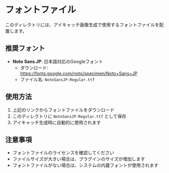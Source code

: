 # フォントファイル

このディレクトリには、アイキャッチ画像生成で使用するフォントファイルを配置します。

## 推奨フォント

- **Noto Sans JP**: 日本語対応のGoogleフォント
  - ダウンロード: https://fonts.google.com/noto/specimen/Noto+Sans+JP
  - ファイル名: `NotoSansJP-Regular.ttf`

## 使用方法

1. 上記のリンクからフォントファイルをダウンロード
2. このディレクトリに `NotoSansJP-Regular.ttf` として保存
3. アイキャッチ生成時に自動的に使用されます

## 注意事項

- フォントファイルのライセンスを確認してください
- ファイルサイズが大きい場合は、プラグインのサイズが増加します
- フォントファイルがない場合は、システムの内蔵フォントが使用されます